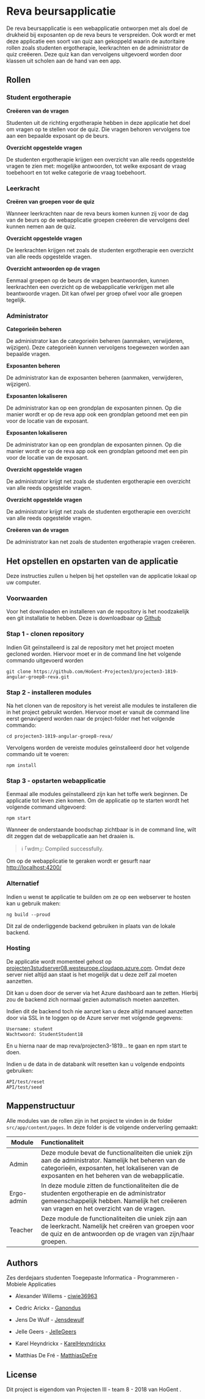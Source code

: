 # Reva beursapplicatie

De reva beursapplicatie is een webapplicatie ontworpen met als doel de drukheid bij exposanten op de reva beurs te verspreiden. Ook wordt er met deze applicatie een soort van quiz aan gekoppeld waarin de autoritaire rollen zoals studenten ergotherapie, leerkrachten en de administrator de quiz creëeren. Deze quiz kan dan vervolgens uitgevoerd worden door klassen uit scholen aan de hand van een app. 

## Rollen

### Student ergotherapie

**Creëeren van de vragen**

Studenten uit de richting ergotherapie hebben in deze applicatie het doel om vragen op te stellen voor de quiz. Die vragen behoren vervolgens toe aan een bepaalde exposant op de beurs. 

**Overzicht opgestelde vragen** 

De studenten ergotherapie krijgen een overzicht van alle reeds opgestelde vragen te zien met: mogelijke antwoorden, tot welke exposant de vraag toebehoort en tot welke categorie de vraag toebehoort. 

### Leerkracht

**Creëren van groepen voor de quiz**

Wanneer leerkrachten naar de reva beurs komen kunnen zij voor de dag van de beurs op de webapplicatie groepen creëeren die vervolgens deel kunnen nemen aan de quiz. 

**Overzicht opgestelde vragen** 

De leerkrachten krijgen net zoals de studenten ergotherapie een overzicht van alle reeds opgestelde vragen.

**Overzicht antwoorden op de vragen**

Eenmaal groepen op de beurs de vragen beantwoorden, kunnen leerkrachten een overzicht op de webapplicatie verkrijgen met alle beantwoorde vragen. Dit kan ofwel per groep ofwel voor alle groepen tegelijk.

### Administrator

**Categorieën beheren**

De administrator kan de categorieën beheren (aanmaken, verwijderen, wijzigen). Deze categorieën kunnen vervolgens toegewezen worden aan bepaalde vragen. 

**Exposanten beheren**

De administrator kan de exposanten beheren (aanmaken, verwijderen, wijzigen). 

**Exposanten lokaliseren**

De administrator kan op een grondplan de exposanten pinnen. Op die manier wordt er op de reva app ook een grondplan getoond met een pin voor de locatie van de exposant. 

**Exposanten lokaliseren**

De administrator kan op een grondplan de exposanten pinnen. Op die manier wordt er op de reva app ook een grondplan getoond met een pin voor de locatie van de exposant. 

**Overzicht opgestelde vragen** 

De administrator krijgt net zoals de studenten ergotherapie een overzicht van alle reeds opgestelde vragen.

**Overzicht opgestelde vragen** 

De administrator krijgt net zoals de studenten ergotherapie een overzicht van alle reeds opgestelde vragen.

**Creëeren van de vragen** 

De administrator kan net zoals de studenten ergotherapie vragen creëeren. 

## Het opstellen en opstarten van de applicatie

Deze instructies zullen u helpen bij het opstellen van de applicatie lokaal op uw computer. 

### Voorwaarden

Voor het downloaden en installeren van de repository is het noodzakelijk een git installatie te hebben. Deze is downloadbaar op [Github](https://git-scm.com/downloads)

### Stap 1 - clonen repository

Indien Git geïnstalleerd is zal de repository met het project moeten gecloned worden. Hiervoor moet er in de command line het volgende commando uitgevoerd worden

```
git clone https://github.com/HoGent-Projecten3/projecten3-1819-angular-groep8-reva.git
```

### Stap 2 - installeren modules

Na het clonen van de repository is het vereist alle modules te installeren die in het project gebruikt worden. Hiervoor moet er vanuit de command line eerst genavigeerd worden naar de project-folder met het volgende commando: 

```
cd projecten3-1819-angular-groep8-reva/
```

Vervolgens worden de vereiste modules geïnstalleerd door het volgende commando uit te voeren:

```
npm install
```

### Stap 3 - opstarten webapplicatie

Eenmaal alle modules geïnstalleerd zijn kan het toffe werk beginnen. De applicatie tot leven zien komen. Om de applicatie op te starten wordt het volgende command uitgevoerd:  

```
npm start
```

Wanneer de onderstaande boodschap zichtbaar is in de command line, wilt dit zeggen dat de webapplicatie aan het draaien is. 

> ℹ ｢wdm｣: Compiled successfully.

Om op de webapplicatie te geraken wordt er gesurft naar [http://localhost:4200/](http://localhost:4200/)

### Alternatief

Indien u wenst te applicatie te builden om ze op een webserver te hosten kan u gebruik maken:

```
ng build --proud
```
Dit zal de onderliggende backend gebruiken in plaats van de lokale backend.

### Hosting

De applicatie wordt momenteel gehost op [projecten3studserver08.westeurope.cloudapp.azure.com](projecten3studserver08.westeurope.cloudapp.azure.com). Omdat deze server niet altijd aan staat is het mogelijk dat u deze zelf zal moeten aanzetten.

Dit kan u doen door de server via het Azure dashboard aan te zetten. Hierbij zou de backend zich normaal gezien automatisch moeten aanzetten. 

Indien dit de backend toch nie aanzet kan u deze altijd manueel aanzetten door via SSL in te loggen op de Azure server met volgende gegevens: 

```
Username: student
Wachtwoord: StudentStudent18
```

En u hierna naar de map reva/projecten3-1819... te gaan en npm start te doen.

Indien u de data in de databank wilt resetten kan u volgende endpoints gebruiken:

```
API/test/reset
API/test/seed
```



## Mappenstructuur

Alle modules van de rollen zijn in het project te vinden in de folder `src/app/content/pages`. In deze folder is de volgende onderverling gemaakt: 

| Module     | Functionaliteit                                              |
| ---------- | :----------------------------------------------------------- |
| Admin      | Deze module bevat de functionaliteiten die uniek zijn aan de administrator. Namelijk het beheren van de categorieën, exposanten, het lokaliseren van de exposanten en het beheren van de webapplicatie. |
| Ergo-admin | In deze module zitten de functionaliteiten die de studenten ergotherapie en de administrator gemeenschappelijk hebben. Namelijk het creëeren van vragen en het overzicht van de vragen. |
| Teacher    | Deze module de functionaliteiten die uniek zijn aan de leerkracht. Namelijk het creëren van groepen voor de quiz en de antwoorden op de vragen van zijn/haar groepen. |

## Authors

Zes derdejaars studenten Toegepaste Informatica - Programmeren - Mobiele Applicaties

- Alexander Willems - [ciwie36963](https://github.com/ciwie36963)
- Cedric Arickx - [Ganondus](https://github.com/ganondus)
- Jens De Wulf - [Jensdewulf](https://github.com/Jensdewulf/)

- Jelle Geers - [JelleGeers](https://github.com/jellegeers)
- Karel Heyndrickx - [KarelHeyndrickx](https://github.com/karelheyndrickx)
- Matthias De Fré - [MatthiasDeFre](https://github.com/MatthiasDeFre)

## License

Dit project is eigendom van Projecten III - team 8 - 2018 van HoGent .
